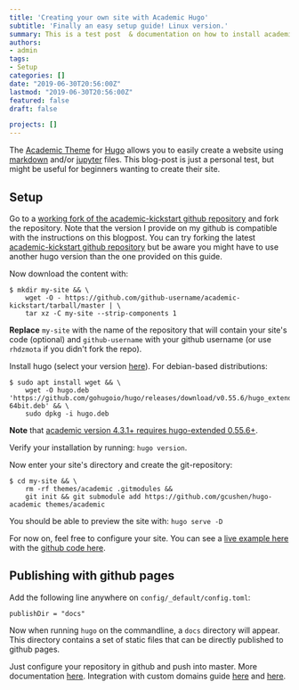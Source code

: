 ```yaml
---
title: 'Creating your own site with Academic Hugo'
subtitle: 'Finally an easy setup guide! Linux version.'
summary: This is a test post  & documentation on how to install academic hugo on a debian-based linux distro. 
authors:
- admin
tags:
- Setup
categories: []
date: "2019-06-30T20:56:00Z"
lastmod: "2019-06-30T20:56:00Z"
featured: false
draft: false

projects: []
---
```



The [Academic Theme] for [Hugo] allows you to easily create a website using [markdown] and/or [jupyter] files. This blog-post is just a personal test, but might be useful for beginners wanting to create their site. 

[Academic Theme]: https://sourcethemes.com/academic/
[Hugo]: https://gohugo.io/
[markdown]: https://en.wikipedia.org/wiki/Markdown
[jupyter]: https://jupyter.org/

## Setup

Go to a [working fork of the academic-kickstart github repository](https://github.com/rhdzmota/academic-kickstart)
and fork the repository. Note that the version I provide on my github is compatible with the instructions on this
blogpost. You can try forking the latest [academic-kickstart github repository](https://github.com/sourcethemes/academic-kickstart)
but be aware you might have to use another hugo version than the one provided on this guide.


Now download the content with:


```commandline
$ mkdir my-site && \
    wget -O - https://github.com/github-username/academic-kickstart/tarball/master | \
    tar xz -C my-site --strip-components 1
```

**Replace** `my-site` with the name of the repository that will contain your site's code (optional) and `github-username` with your github username (or use `rhdzmota` if you didn't fork the repo). 


Install hugo (select your version [here](https://github.com/gohugoio/hugo/releases)). For debian-based distributions: 

```commandline
$ sudo apt install wget && \
    wget -O hugo.deb 'https://github.com/gohugoio/hugo/releases/download/v0.55.6/hugo_extended_0.55.6_Linux-64bit.deb' && \
    sudo dpkg -i hugo.deb
```

**Note** that [academic version 4.3.1+ requires hugo-extended 0.55.6+](https://github.com/gcushen/hugo-academic/issues/1092).  

Verify your installation by running: `hugo version`. 

Now enter your site's directory and create the git-repository:

```commandline
$ cd my-site && \
    rm -rf themes/academic .gitmodules && 
    git init && git submodule add https://github.com/gcushen/hugo-academic themes/academic 
```

You should be able to preview the site with: `hugo serve -D`

For now on, feel free to configure your site. You can see a [live example here](https://academic-demo.netlify.com/) with the [github code here](https://github.com/gcushen/hugo-academic/tree/master/exampleSite). 

## Publishing with github pages

Add the following line anywhere on `config/_default/config.toml`:

```text
publishDir = "docs"
```

Now when running `hugo` on the commandline, a `docs` directory will appear. This directory contains a set of static files that can be directly published to github pages. 

Just configure your repository in github and push into master. More documentation [here](https://help.github.com/en/articles/configuring-a-publishing-source-for-github-pages). Integration with custom domains guide [here](https://help.github.com/en/articles/using-a-custom-domain-with-github-pages) and [here](https://dev.to/trentyang/how-to-setup-google-domain-for-github-pages-1p58).

